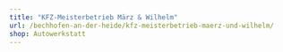 ```yaml
---
title: "KFZ-Meisterbetrieb März & Wilhelm"
url: /bechhofen-an-der-heide/kfz-meisterbetrieb-maerz-und-wilhelm/
shop: Autowerkstatt
---
```

